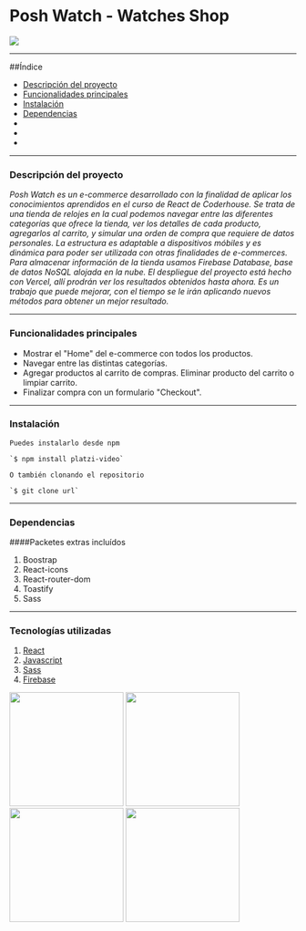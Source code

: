 # Posh Watch - Watches Shop

<p align="left">
  <img src="https://img.shields.io/badge/STATUS-EN%20DESAROLLO-green">
</p>

***

##Índice

* [Descripción del proyecto](#Descripción-del-proyecto)
* [Funcionalidades principales](#Funcionalidades-principales)
* [Instalación](#Instalación)
* [Dependencias](#Dependencias)
* []()
* []()
* []()

***

### Descripción del proyecto

_Posh Watch es un e-commerce desarrollado con la finalidad de aplicar los conocimientos aprendidos en el curso de React de Coderhouse. Se trata de una tienda de relojes en la cual podemos navegar entre las diferentes categorías que ofrece la tienda, ver los detalles de cada producto, agregarlos al carrito, y simular una orden de compra que requiere de datos personales. La estructura es adaptable a dispositivos móbiles y es dinámica para poder ser utilizada con otras finalidades de e-commerces. Para almacenar información de la tienda usamos Firebase Database, base de datos NoSQL alojada en la nube. El despliegue del proyecto está hecho con Vercel, allí prodrán ver los resultados obtenidos hasta ahora. Es un trabajo que puede mejorar, con el tiempo se le irán aplicando nuevos métodos para obtener un mejor resultado._

***

### Funcionalidades principales

- Mostrar el "Home" del e-commerce con todos los productos.
- Navegar entre las distintas categorías.
- Agregar productos al carrito de compras. Eliminar producto del carrito o limpiar carrito.
- Finalizar compra con un formulario "Checkout".

***

### Instalación

```
Puedes instalarlo desde npm

`$ npm install platzi-video`

O también clonando el repositorio

`$ git clone url`
```

***

### Dependencias
####Packetes extras incluídos
1. Boostrap
2. React-icons
3. React-router-dom
4. Toastify
5. Sass

***

### Tecnologías utilizadas

1. [React](https://es.reactjs.org/)
2. [Javascript](https://www.javascript.com/)
3. [Sass](https://sass-lang.com/)
4. [Firebase](https://firebase.google.com/?hl=es-419&gclid=CjwKCAiAhKycBhAQEiwAgf19emqBEj6dhRpGgwAV5F5nzvJLlAmekCO9Y7wKcdhj9ttCmvKn2OGmlhoCcD4QAvD_BwE&gclsrc=aw.ds)

<div aling="center">
  <img src="https://user-images.githubusercontent.com/48769662/205469961-5c844022-f51f-4c32-9055-68dc64c70464.png" width="200px" heigth="200px">
  
  
  <img src="https://user-images.githubusercontent.com/48769662/205469662-4dc315a0-eacd-420d-9931-3fb0f8d8d940.png" width="200px" heigth="200px">
  
  
  <img src="https://user-images.githubusercontent.com/48769662/205469994-b0120080-85cb-47d9-a435-d273ac92a7e3.png" width="200px" heigth="200px">
  
  
  <img src="https://user-images.githubusercontent.com/48769662/205469705-4676ef15-8a78-478b-a913-650b3c8730de.png" width="200px" heigth="200px">
</div>

